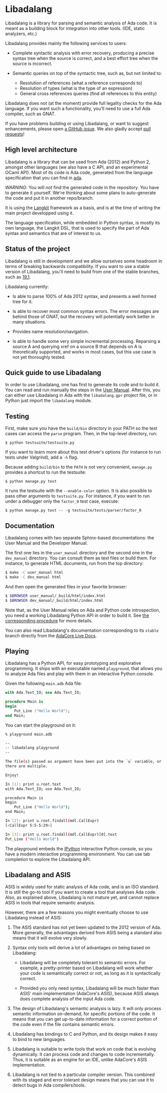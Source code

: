 Libadalang
==========

Libadalang is a library for parsing and semantic analysis of Ada code. It is
meant as a building block for integration into other tools. (IDE, static
analyzers, etc.)

Libadalang provides mainly the following services to users:

* Complete syntactic analysis with error recovery, producing a precise syntax
  tree when the source is correct, and a best effort tree when the source is
  incorrect.

* Semantic queries on top of the syntactic tree, such as, but not limited to:
  * Resolution of references (what a reference corresponds to)
  * Resolution of types (what is the type of an expression)
  * General cross references queries (find all references to this entity)

Libadalang does not (at the moment) provide full legality checks for the Ada
language.  If you want such a functionality, you’ll need to use a full Ada
compiler, such as GNAT.

If you have problems building or using Libadalang, or want to suggest
enhancements, please open [a GitHub
issue](https://github.com/AdaCore/libadalang/issues/). We also gladly accept
[pull requests](https://github.com/AdaCore/libadalang/pulls)!

High level architecture
-----------------------

Libadalang is a library that can be used from Ada (2012) and Python 2, amongst
other languages (we also have a C API, and an experimental OCaml API). Most of
its code is Ada code, generated from the language specification that you can
find in [ada](ada).

*WARNING*: You will *not* find the generated code in the repository. You have
to generate it yourself. We're thinking about some plans to auto-generate the
code and put it in another repo/branch.

It is using the [Langkit](https://github.com/AdaCore/langkit) framework as a
basis, and is at the time of writing the main project developped using it.

The language specification, while embedded in Python syntax, is mostly its own
language, the Langkit DSL, that is used to specify the part of Ada syntax and
semantics that are of interest to us.

Status of the project
---------------------

Libadalang is still in development and we allow ourselves some headroom in
terms of breaking backwards compatibility. If you want to use a stable version
of Libadalang, you'll need to build from one of the stable branches, such as
[19.1](https://github.com/AdaCore/libadalang/tree/19.1).

Libadalang currently:

* Is able to parse 100% of Ada 2012 syntax, and presents a well formed tree for
  it.

* Is able to recover most common syntax errors. The error messages are
  behind those of GNAT, but the recovery will potentially work better in many
  situations.

* Provides name resolution/navigation.

* Is able to handle some very simple incremental processing. Reparsing a source
  A and querying xref on a source B that depends on A is theoretically
  supported, and works in most cases, but this use case is not yet thoroughly
  tested.

Quick guide to use Libadalang
-----------------------------

In order to use Libadalang, one has first to generate its code and to build it.
You can read and run manually the steps in the [User
Manual](user_manual/building.rst). After this, you can either use Libadalang in
Ada with the `libadalang.gpr` project file, or in Python just import the
`libadalang` module.

Testing
-------

First, make sure you have the `build/bin` directory in your PATH so the
test cases can access the `parse` program. Then, in the top-level directory,
run:

    $ python testsuite/testsuite.py

If you want to learn more about this test driver's options (for instance to run
tests under Valgrind), add a `-h` flag.

Because adding `build/bin` to the `PATH` is not very convenient, `manage.py`
provides a shortcut to run the testsuite:

    $ python manage.py test

It runs the testsuite with the `--enable-color` option. It is also possible to
pass other arguments to `testsuite.py`. For instance, if you want to run under
a debugger only the `factor_0` test case, execute:

    $ python manage.py test -- -g testsuite/tests/parser/factor_0

Documentation
-------------

Libadalang comes with two separate Sphinx-based documentations: the User Manual
and the Developer Manual.

The first one lies in the ``user_manual`` directory and the second one in the
``dev_manual`` directory. You can consult them as text files or build them. For
instance, to generate HTML documents, run from the top directory:

```sh
$ make -C user_manual html
$ make -C dev_manual html
```

And then open the generated files in your favorite browser:

```sh
$ $BROWSER user_manual/_build/html/index.html
$ $BROWSER dev_manual/_build/html/index.html
```

Note that, as the User Manual relies on Ada and Python code introspection, you
need a working Libadalang Python API in order to build it. See [the
corresponding procedure](user_manual/building.rst) for more details.

You can also read Libadalang's documentation corresponding to its `stable`
branch directly from the [AdaCore Live
Docs](http://docs.adacore.com/live/wave/libadalang/html/libadalang_ug/index.html).

Playing
-------

Libadalang has a Python API, for easy prototyping and explorative programming.
It ships with an executable named `playground`, that allows you to analyze Ada
files and play with them in an interactive Python console.

Given the following `main.adb` Ada file:

~~~ada
with Ada.Text_IO; use Ada.Text_IO;

procedure Main is
begin
    Put_Line ("Hello World");
end Main;
~~~

You can start the playground on it:

~~~sh
% playground main.adb

--
-- libadalang playground
--

The file(s) passed as argument have been put into the `u` variable, or units if
there are multiple.

Enjoy!

In [1]: print u.root.text
with Ada.Text_IO; use Ada.Text_IO;

procedure Main is
begin
    Put_Line ("Hello World");
end Main;

In [2]: print u.root.findall(mdl.CallExpr)
[<CallExpr 5:5-5:29>]

In [3]: print u.root.findall(mdl.CallExpr)[0].text
Put_Line ("Hello World")
~~~

The playground embeds the [IPython](https://ipython.org/) interactive Python
console, so you have a modern interactive programming environment. You can use
tab completion to explore the Libadalang API.

Libadalang and ASIS
-------------------

ASIS is widely used for static analysis of Ada code, and is an ISO standard. It
is still the go-to tool if you want to create a tool that analyses Ada code.
Also, as explained above, Libadalang is not mature yet, and cannot replace ASIS
in tools that require semantic analysis.

However, there are a few reasons you might eventually choose to use Libadalang
instead of ASIS:

1. The ASIS standard has not yet been updated to the 2012 version of Ada. More
   generally, the advantages derived from ASIS being a standard also means that
   it will evolve very slowly.

2. Syntax only tools will derive a lot of advantages on being based on
   Libadalang:

   * Libadalang will be completely tolerant to semantic errors. For example, a
     pretty-printer based on Libadalang will work whether your code is
     semantically correct or not, as long as it is syntactically correct.

   * Provided you only need syntax, Libadalang will be much faster than ASIS'
     main implementation (AdaCore's ASIS), because ASIS always does complete
     analysis of the input Ada code.

3. The design of Libadalang's semantic analysis is lazy. It will only process
   semantic information on-demand, for specific portions of the code. It means
   that you can get up-to-date information for a correct portion of the code
   even if the file contains semantic errors.

4. Libadalang has bindings to C and Python, and its design makes it easy to
   bind to new languages.

5. Libadalang is suitable to write tools that work on code that is evolving
   dynamically. It can process code and changes to code incrementally. Thus, it
   is suitable as an engine for an IDE, unlike AdaCore's ASIS implementation.

6. Libadalang is not tied to a particular compiler version. This combined with
   its staged and error tolerant design means that you can use it to detect
   bugs in Ada compilers/tools.
